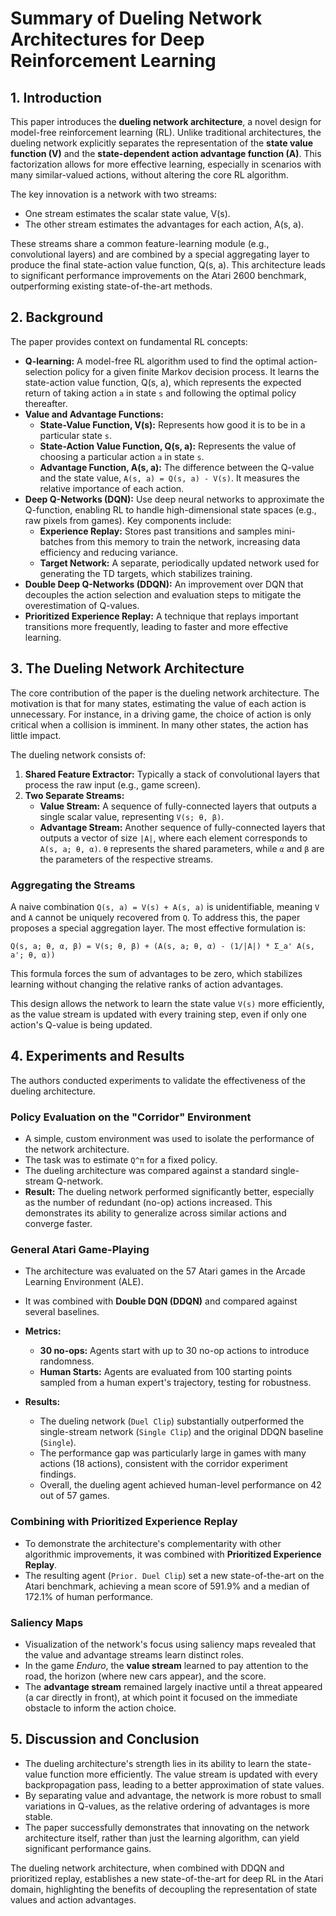 # Summary of Dueling Network Architectures for Deep Reinforcement Learning

## 1. Introduction

This paper introduces the **dueling network architecture**, a novel design for model-free reinforcement learning (RL). Unlike traditional architectures, the dueling network explicitly separates the representation of the **state value function (V)** and the **state-dependent action advantage function (A)**. This factorization allows for more effective learning, especially in scenarios with many similar-valued actions, without altering the core RL algorithm.

The key innovation is a network with two streams:
- One stream estimates the scalar state value, V(s).
- The other stream estimates the advantages for each action, A(s, a).

These streams share a common feature-learning module (e.g., convolutional layers) and are combined by a special aggregating layer to produce the final state-action value function, Q(s, a). This architecture leads to significant performance improvements on the Atari 2600 benchmark, outperforming existing state-of-the-art methods.

## 2. Background

The paper provides context on fundamental RL concepts:

- **Q-learning:** A model-free RL algorithm used to find the optimal action-selection policy for a given finite Markov decision process. It learns the state-action value function, Q(s, a), which represents the expected return of taking action `a` in state `s` and following the optimal policy thereafter.
- **Value and Advantage Functions:**
  - **State-Value Function, V(s):** Represents how good it is to be in a particular state `s`.
  - **State-Action Value Function, Q(s, a):** Represents the value of choosing a particular action `a` in state `s`.
  - **Advantage Function, A(s, a):** The difference between the Q-value and the state value, `A(s, a) = Q(s, a) - V(s)`. It measures the relative importance of each action.
- **Deep Q-Networks (DQN):** Use deep neural networks to approximate the Q-function, enabling RL to handle high-dimensional state spaces (e.g., raw pixels from games). Key components include:
  - **Experience Replay:** Stores past transitions and samples mini-batches from this memory to train the network, increasing data efficiency and reducing variance.
  - **Target Network:** A separate, periodically updated network used for generating the TD targets, which stabilizes training.
- **Double Deep Q-Networks (DDQN):** An improvement over DQN that decouples the action selection and evaluation steps to mitigate the overestimation of Q-values.
- **Prioritized Experience Replay:** A technique that replays important transitions more frequently, leading to faster and more effective learning.

## 3. The Dueling Network Architecture

The core contribution of the paper is the dueling network architecture. The motivation is that for many states, estimating the value of each action is unnecessary. For instance, in a driving game, the choice of action is only critical when a collision is imminent. In many other states, the action has little impact.

The dueling network consists of:
1.  **Shared Feature Extractor:** Typically a stack of convolutional layers that process the raw input (e.g., game screen).
2.  **Two Separate Streams:**
    - **Value Stream:** A sequence of fully-connected layers that outputs a single scalar value, representing `V(s; θ, β)`.
    - **Advantage Stream:** Another sequence of fully-connected layers that outputs a vector of size `|A|`, where each element corresponds to `A(s, a; θ, α)`. `θ` represents the shared parameters, while `α` and `β` are the parameters of the respective streams.

### Aggregating the Streams

A naive combination `Q(s, a) = V(s) + A(s, a)` is unidentifiable, meaning `V` and `A` cannot be uniquely recovered from `Q`. To address this, the paper proposes a special aggregation layer. The most effective formulation is:

`Q(s, a; θ, α, β) = V(s; θ, β) + (A(s, a; θ, α) - (1/|A|) * Σ_a' A(s, a'; θ, α))`

This formula forces the sum of advantages to be zero, which stabilizes learning without changing the relative ranks of action advantages.

This design allows the network to learn the state value `V(s)` more efficiently, as the value stream is updated with every training step, even if only one action's Q-value is being updated.

## 4. Experiments and Results

The authors conducted experiments to validate the effectiveness of the dueling architecture.

### Policy Evaluation on the "Corridor" Environment

- A simple, custom environment was used to isolate the performance of the network architecture.
- The task was to estimate `Q^π` for a fixed policy.
- The dueling architecture was compared against a standard single-stream Q-network.
- **Result:** The dueling network performed significantly better, especially as the number of redundant (no-op) actions increased. This demonstrates its ability to generalize across similar actions and converge faster.

### General Atari Game-Playing

- The architecture was evaluated on the 57 Atari games in the Arcade Learning Environment (ALE).
- It was combined with **Double DQN (DDQN)** and compared against several baselines.
- **Metrics:**
  - **30 no-ops:** Agents start with up to 30 no-op actions to introduce randomness.
  - **Human Starts:** Agents are evaluated from 100 starting points sampled from a human expert's trajectory, testing for robustness.

- **Results:**
  - The dueling network (`Duel Clip`) substantially outperformed the single-stream network (`Single Clip`) and the original DDQN baseline (`Single`).
  - The performance gap was particularly large in games with many actions (18 actions), consistent with the corridor experiment findings.
  - Overall, the dueling agent achieved human-level performance on 42 out of 57 games.

### Combining with Prioritized Experience Replay

- To demonstrate the architecture's complementarity with other algorithmic improvements, it was combined with **Prioritized Experience Replay**.
- The resulting agent (`Prior. Duel Clip`) set a new state-of-the-art on the Atari benchmark, achieving a mean score of 591.9% and a median of 172.1% of human performance.

### Saliency Maps

- Visualization of the network's focus using saliency maps revealed that the value and advantage streams learn distinct roles.
- In the game *Enduro*, the **value stream** learned to pay attention to the road, the horizon (where new cars appear), and the score.
- The **advantage stream** remained largely inactive until a threat appeared (a car directly in front), at which point it focused on the immediate obstacle to inform the action choice.

## 5. Discussion and Conclusion

- The dueling architecture's strength lies in its ability to learn the state-value function more efficiently. The value stream is updated with every backpropagation pass, leading to a better approximation of state values.
- By separating value and advantage, the network is more robust to small variations in Q-values, as the relative ordering of advantages is more stable.
- The paper successfully demonstrates that innovating on the network architecture itself, rather than just the learning algorithm, can yield significant performance gains.

The dueling network architecture, when combined with DDQN and prioritized replay, establishes a new state-of-the-art for deep RL in the Atari domain, highlighting the benefits of decoupling the representation of state values and action advantages.